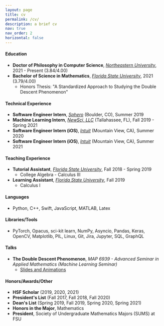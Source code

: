 ```yaml
---
layout: page
title: cv
permalink: /cv/
description: a brief cv
nav: true
nav_order: 2
horizontal: false
---
```


#### Education
* **Doctor of Philosophy in Computer Science**, *[Northeastern University](https://www.khoury.northeastern.edu/)*, 2021 - Present (3.84/4.00)
* **Bachelor of Science in Mathematics**, *[Florida State University](https://math.fsu.edu/)*, 2021 (3.79/4.00)
    * Honors Thesis: "A Standardized Approach to Studying the Double Descent Phenomenon"

#### Technical Experience
* **Software Engineer Intern**, *[Sphero](https://sphero.com/)* (Boulder, CO), Summer 2019
* **Machine Learning Intern**, *[NewSci, LLC](https://www.newsci.ai)* (Tallahassee, FL), Fall 2019 - Spring 2021
* **Software Engineer Intern (iOS)**, *[Intuit](https://www.intuit.com/)* (Mountain View, CA), Summer 2020
* **Software Engineer Intern (iOS)**, *[Intuit](https://www.intuit.com/)* (Mountain View, CA), Summer 2021

#### Teaching Experience
* **Tutorial Assistant**, *[Florida State University](https://math.fsu.edu/)*, Fall 2018 - Spring 2019
    * College Algebra - Calculus III
* **Learning Assistant**, *[Florida State University](https://math.fsu.edu/)*, Fall 2019
    * Calculus I

#### Languages
* Python, C++, Swift, JavaScript, MATLAB, Latex

#### Libraries/Tools
* PyTorch, Opacus, sci-kit learn, NumPy, Asyncio, Pandas, Keras, OpenCV, Matplotlib, PIL, Linux, Git, Jira, Jupyter, SQL, GraphQL

#### Talks
* **The Double Descent Phenomenon**, *MAP 6939 - Advanced Seminar in Applied Mathematics (Machine Learning Seminar)*
  * [Slides and Animations](https://drive.google.com/drive/folders/1LPjlJgGP9LCQwzYvfTSls0SKK7ToRXJH?usp=sharing)

#### Honors/Awards/Other
* **HSF Scholar** (2019, 2020, 2021)
* **President's List** (Fall 2017, Fall 2018, Fall 2020)
* **Dean's List** (Spring 2019, Fall 2019, Spring 2020, Spring 2021)
* **Honors in the Major**, Mathematics
* **President**, Society of Undergraduate Mathematics Majors (SUMS) at FSU
